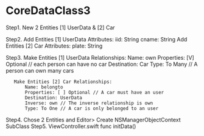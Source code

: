 # CoreDataClass3
Step1. New 2 Entities [1] UserData & [2] Car

Step2. Add Entities [1] UserData Attributes:
           iid: String
           cname: String
       Add Entities [2] Car Attributes:
           plate: String
       
Step3. Make Entities [1] UserData Relationships:
           Name: own
           Properties: [V] Optional  // each person can have no car
           Destination: Car
           Type: To Many // A person can own many cars
       
       Make Entities [2] Car Relationships:
           Name: belongto
           Properties: [ ] Optional // A car must have an user
           Destination: UserData
           Inverse: own // The inverse relationship is own
           Type: To One // A car is only belonged to an user
Step4. Chose 2 Entities and Editor> Create NSManagerObjectContext SubClass
Step5. ViewController.swift 
       func initData()
